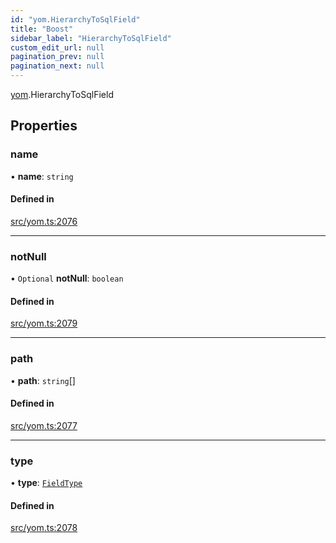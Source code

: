 ```yaml
---
id: "yom.HierarchyToSqlField"
title: "Boost"
sidebar_label: "HierarchyToSqlField"
custom_edit_url: null
pagination_prev: null
pagination_next: null
---
```


[yom](../namespaces/yom.md).HierarchyToSqlField

## Properties

### name

• **name**: `string`

#### Defined in

[src/yom.ts:2076](https://github.com/yolmio/boost/blob/b239488/src/yom.ts#L2076)

___

### notNull

• `Optional` **notNull**: `boolean`

#### Defined in

[src/yom.ts:2079](https://github.com/yolmio/boost/blob/b239488/src/yom.ts#L2079)

___

### path

• **path**: `string`[]

#### Defined in

[src/yom.ts:2077](https://github.com/yolmio/boost/blob/b239488/src/yom.ts#L2077)

___

### type

• **type**: [`FieldType`](../namespaces/yom.md#fieldtype)

#### Defined in

[src/yom.ts:2078](https://github.com/yolmio/boost/blob/b239488/src/yom.ts#L2078)
